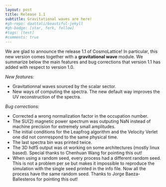 ```yaml
---
layout: post
title: Release 1.1
subtitle: Gravitational waves are here!
#gh-repo: daattali/beautiful-jekyll
#gh-badge: [star, fork, follow]
#tags: [test]
#comments: true
---
```


We are glad to announce the release 1.1 of CosmoLattice! In particular, this new version comes together with a **gravitational wave** module. We summarize below the main features and bug corrections that
version 1.1 has added with respect to version 1.0.

*New features:*
- Gravitationnal waves sourced by the scalar sector.
- New ways of computing the spectra. The new default way
improves the UV reconstruction of the spectra.

*Bug corrections:*
- Corrected a wrong normalization factor in the occupation number.
- The SU(2) magnetic power spectrum was outputing NaN  instead of machine precision for extremely small amplitudes.
- The initial conditions for the Leapfrog algorithm and the Velocity Verlet one did not conrrespond to the same physical time.
- The last spectra bin was printed twice.
- The 3D hdf5 output was ot working on some architectures (mostly linux based). Special thanks to Chenhuan Wang for pointing this out!
- When using a random seed, every process had a different random seed. This is not a problem per se but makes it impossible to reproduce the simulation with the single seed printed in the info file. Now all the process have the same random seed. Thanks to Jorge Baeza-Ballesteros for pointing this out!
